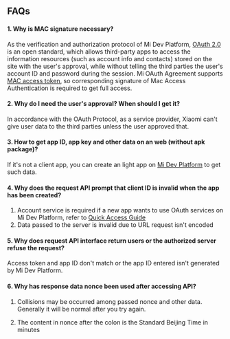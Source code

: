 ## FAQs

#### 1. Why is MAC signature necessary?

As the verification and authorization protocol of Mi Dev Platform, [OAuth 2.0](https://tools.ietf.org/html/rfc6749) is an open standard, which allows third-party apps to access the information resources (such as account info and contacts) stored on the site with the user's approval, while without telling the third parties the user's account ID and password during the session. Mi OAuth Agreement supports [MAC access token](https://tools.ietf.org/html/draft-ietf-oauth-v2-http-mac-01#section-1.1), so corresponding signature of Mac Access Authentication is required to get full access.

#### 2. Why do I need the user's approval? When should I get it?

In accordance with the OAuth Protocol, as a service provider, Xiaomi can't give user data to the third parties unless the user approved that.

#### 3. How to get app ID, app key and other data on an web (without apk package)?

If it's not a client app, you can create an light app on [Mi Dev Platform](https://dev.mi.com) to get such data.

#### 4. Why does the request API prompt that client ID is invalid when the app has been created?

1. Account service is required if a new app wants to use OAuth services on Mi Dev Platform, refer to [Quick Access Guide](index.html)
2. Data passed to the server is invalid due to URL request isn't encoded

#### 5. Why does request API interface return users or the authorized server refuse the request?

 Access token and app ID don't match or the app ID entered isn't generated by Mi Dev Platform.

#### 6. Why has response data nonce been used after accessing API?

1. Collisions may be occurred among passed nonce and other data. Generally it will be normal after you try again.

2. The content in nonce after the colon is the Standard Beijing Time in minutes

